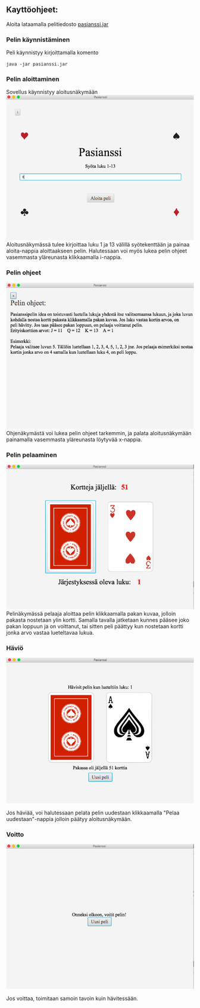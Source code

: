 ## Kayttöohjeet:

Aloita lataamalla pelitiedosto [pasianssi.jar](https://github.com/hagstr/Ohjelmistotekniikka/releases)

### Pelin käynnistäminen
Peli käynnistyy kirjoittamalla komento

```
java -jar pasianssi.jar
```

### Pelin aloittaminen
Sovellus käynnistyy aloitusnäkymään
![alt text](https://github.com/hagstr/Ohjelmistotekniikka/blob/master/Dokumentointi/Screen%20Shot%202019-05-04%20at%2022.46.30.png)
Aloitusnäkymässä tulee kirjoittaa luku 1 ja 13 välillä syötekenttään ja painaa aloita-nappia aloittaakseen pelin. Halutessaan voi myös 
lukea pelin ohjeet vasemmasta yläreunasta klikkaamalla i-nappia. 

### Pelin ohjeet
![alt text](https://github.com/hagstr/Ohjelmistotekniikka/blob/master/Dokumentointi/Screen%20Shot%202019-04-26%20at%2012.22.13.png)
Ohjenäkymästä voi lukea pelin ohjeet tarkemmin, ja palata aloitusnäkymään painamalla vasemmasta yläreunasta löytyvää x-nappia.

### Pelin pelaaminen
![alt text](https://github.com/hagstr/Ohjelmistotekniikka/blob/master/Dokumentointi/Screen%20Shot%202019-04-26%20at%2012.22.50.png)
Pelinäkymässä pelaaja aloittaa pelin klikkaamalla pakan kuvaa, jolloin pakasta nostetaan ylin kortti. Samalla tavalla jatketaan kunnes 
pääsee joko pakan loppuun ja on voittanut, tai sitten peli päättyy kun nostetaan kortti jonka arvo vastaa lueteltavaa lukua.

### Häviö
![alt text](https://github.com/hagstr/Ohjelmistotekniikka/blob/master/Dokumentointi/Screen%20Shot%202019-04-26%20at%2012.23.48.png)

Jos häviää, voi halutessaan pelata pelin uudestaan klikkaamalla "Pelaa uudestaan"-nappia jolloin päätyy aloitusnäkymään. 

### Voitto
![alt text](https://github.com/hagstr/Ohjelmistotekniikka/blob/master/Dokumentointi/Screen%20Shot%202019-04-26%20at%2012.28.32.png)

Jos voittaa, toimitaan samoin tavoin kuin hävitessään. 
